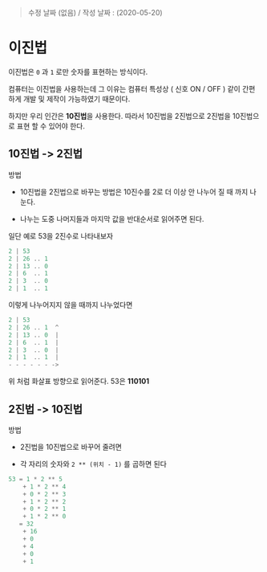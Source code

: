 > 수정 날짜 (없음) / 작성 날짜 : (2020-05-20)

# 이진법

이진법은 `0` 과 `1` 로만 숫자를 표현하는 방식이다.

컴퓨터는 이진법을 사용하는데 그 이유는 컴퓨터 특성상 ( 신호 ON / OFF )
같이 간편하게 개발 및 제작이 가능하였기 때문이다.

하지만 우리 인간은 **10진법**을 사용한다.
따라서 10진법을 2진법으로 2진법을 10진법으로 표현 할 수 있어야 한다.

## 10진법 -> 2진법
방법
- 10진법을 2진법으로 바꾸는 방법은 10진수를 2로 더 이상 안 나누어 질 때 까지 나눈다.  

- 나누는 도중 나머지들과 마지막 값을 반대순서로 읽어주면 된다.

일단 예로 53을 2진수로 나타내보자
```js
2 | 53
2 | 26 .. 1
2 | 13 .. 0 
2 | 6  .. 1 
2 | 3  .. 0 
2 | 1  .. 1  
```
이렇게 나누어지지 않을 때까지 나누었다면
```js
2 | 53
2 | 26 .. 1  ^
2 | 13 .. 0  |
2 | 6  .. 1  |
2 | 3  .. 0  |
2 | 1  .. 1  |
- - - - - - -> 
```
위 처럼 화살표 방향으로 읽어준다.
53은 **110101**

## 2진법 -> 10진법
방법
- 2진법을 10진법으로 바꾸어 줄려면 

- 각 자리의 숫자와 `2 ** (위치 - 1)` 를 곱하면 된다

```js
53 = 1 * 2 ** 5
	+ 1 * 2 ** 4
	+ 0 * 2 ** 3
	+ 1 * 2 ** 2
	+ 0 * 2 ** 1
	+ 1 * 2 ** 0
   = 32
	+ 16
	+ 0
	+ 4
	+ 0
	+ 1
```